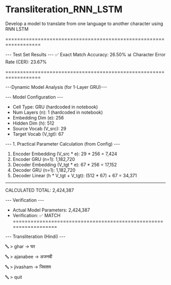 # Transliteration_RNN_LSTM
Develop a model to translate from one language to another character using  RNN LSTM

==================================================================

--- Test Set Results ---
✅ Exact Match Accuracy: 26.50%
📊 Character Error Rate (CER): 23.67%

==================================================================

---Dynamic Model Analysis (for 1-Layer GRU)---

--- Model Configuration ---
  - Cell Type: GRU (hardcoded in notebook)
  - Num Layers (n): 1 (hardcoded in notebook)
  - Embedding Dim (e): 256
  - Hidden Dim (h): 512
  - Source Vocab (V_src): 29
  - Target Vocab (V_tgt): 67

--- 1. Practical Parameter Calculation (from Config) ---
  1. Encoder Embedding (V_src * e):           29 * 256 =      7,424
  2. Encoder GRU (n=1):                         1,182,720
  3. Decoder Embedding (V_tgt * e):           67 * 256 =     17,152
  4. Decoder GRU (n=1):                         1,182,720
  5. Decoder Linear (h * V_tgt + V_tgt): (512 * 67) + 67 =     34,371
  --------------------------------------------------
  CALCULATED TOTAL:                         2,424,387

--- Verification ---
  - Actual Model Parameters:             2,424,387
  - Verification:                  ✅ MATCH
==================================================================

--- Transliteration (Hindi) ---

🔤 > ghar
   → घर

🔤 > ajanabee
   → अजनबी

🔤 > jivasham
   → जिवशम

🔤 > quit
